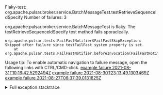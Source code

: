         
Flaky-test: org.apache.pulsar.broker.service.BatchMessageTest.testRetrieveSequenceIdSpecify
Number of failures: 3

org.apache.pulsar.broker.service.BatchMessageTest is flaky. The testRetrieveSequenceIdSpecify test method fails sporadically.

```
org.apache.pulsar.tests.FailFastNotifier$FailFastSkipException: Skipped after failure since testFailFast system property is set.
	at org.apache.pulsar.tests.FailFastNotifier.beforeInvocation(FailFastNotifier.java:88)

```

Usage tip: To enable automatic navigation to failure message, open the following links with CTRL/CMD-click.
[example failure 2021-08-31T10:16:42.5292494Z](https://github.com/apache/pulsar/runs/3471501156?check_suite_focus=true#step:10:2037)
[example failure 2021-08-30T23:13:49.1303469Z](https://github.com/apache/pulsar/runs/3467152431?check_suite_focus=true#step:9:1343)
[example failure 2021-08-27T06:37:39.0131825Z](https://github.com/apache/pulsar/runs/3440411059?check_suite_focus=true#step:9:3265)


<details>
<summary>Full exception stacktrace</summary>
<code><pre>
org.apache.pulsar.tests.FailFastNotifier$FailFastSkipException: Skipped after failure since testFailFast system property is set.
	at org.apache.pulsar.tests.FailFastNotifier.beforeInvocation(FailFastNotifier.java:88)

</pre></code>
</details>

